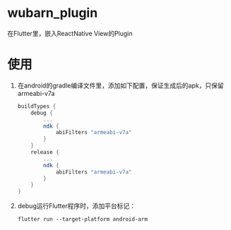 # wubarn_plugin

在Flutter里，嵌入ReactNative View的Plugin

# 使用

1. 在android的gradle编译文件里，添加如下配置，保证生成后的apk，只保留armeabi-v7a
    ```gradle
    buildTypes {
        debug {
            ...
            ndk {
                abiFilters "armeabi-v7a"
            }
        }
        release {
            ...
            ndk {
                abiFilters "armeabi-v7a"
            }
        }
    }
    ```
2. debug运行Flutter程序时，添加平台标记：
    ```shell
    flutter run --target-platform android-arm
    ```

